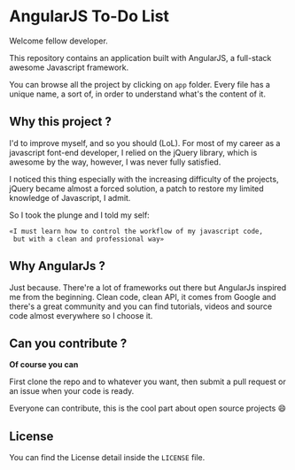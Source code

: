 AngularJS To-Do List
===

Welcome fellow developer.

This repository contains an application built with AngularJS, a full-stack awesome Javascript framework.

You can browse all the project by clicking on `app` folder. Every file has a unique name, a sort of, in order to understand what's the content of it.

## Why this project ? ##

I'd to improve myself, and so you should (LoL). For most of my career as a javascript font-end developer, I relied on the jQuery library, which is awesome by the way, however, I was never fully satisfied.

I noticed this thing especially with the increasing difficulty of the projects, jQuery became almost a forced solution, a patch to restore my limited knowledge of Javascript, I admit.

So I took the plunge and I told my self:

	«I must learn how to control the workflow of my javascript code,
	 but with a clean and professional way»
	 
## Why AngularJs ? ##

Just because. There're a lot of frameworks out there but AngularJs inspired me from the beginning. Clean code, clean API, it comes from Google and there's a great community and you can find tutorials, videos and source code almost everywhere so I choose it.

## Can you contribute ? ##

**Of course you can**

First clone the repo and to whatever you want, then submit a pull request or an issue when your code is ready.

Everyone can contribute, this is the cool part about open source projects :smile:

## License ##

You can find the License detail inside the `LICENSE` file.
